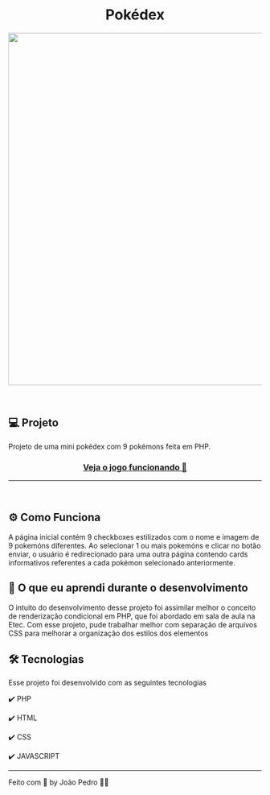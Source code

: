 <h1 align="center">
  Pokédex
</h1>

<p align="center">
<img  width="700" src="https://user-images.githubusercontent.com/93893533/185820970-d1a68d4b-bbf5-4bbd-b9cc-f57d4ee9af98.gif" />
</p>


<br />

## 💻 Projeto

Projeto de uma mini pokédex com 9 pokémons feita em PHP.

 <h3 align="center"><a target="_blank" href="https://pokedex-php-joaopedro.herokuapp.com/index.php">Veja o jogo funcionando 👀</a></h3>

<hr>
<br>


## ⚙️ Como Funciona
A página inicial contém 9 checkboxes estilizados com o nome e imagem de 9 pokemóns diferentes. Ao selecionar 1 ou mais pokemóns e clicar no botão enviar, o usuário é redirecionado para uma outra página contendo cards informativos referentes a cada pokémon selecionado anteriormente.
<br>


## 📖 O que eu aprendi durante o desenvolvimento
O intuito do desenvolvimento desse projeto foi assimilar melhor o conceito de renderização condicional em PHP, que foi abordado em sala de aula na Etec. Com esse projeto, pude trabalhar melhor com separação de arquivos CSS para melhorar a organização dos estilos dos elementos 

## 🛠️ Tecnologias
Esse projeto foi desenvolvido com as seguintes tecnologias

✔️ PHP

✔️ HTML

✔️ CSS

✔️ JAVASCRIPT

---

Feito com 💜 by João Pedro 👋🏻